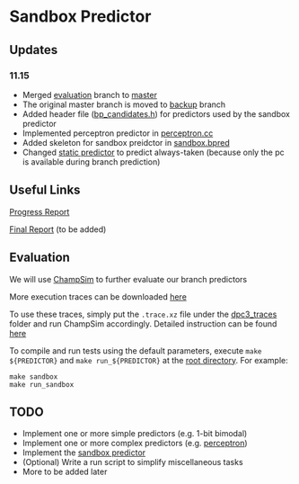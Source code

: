 # Sandbox Predictor

## Updates

### 11.15

* Merged [evaluation](https://github.com/JerryAZR/SandboxPredictor/tree/evaluation) branch to [master](https://github.com/JerryAZR/SandboxPredictor/tree/master)
* The original master branch is moved to [backup](https://github.com/JerryAZR/SandboxPredictor/tree/backup) branch
* Added header file ([bp_candidates.h](ChampSim/inc/bp_candidates.h)) for predictors used by the sandbox predictor
* Implemented perceptron predictor in [perceptron.cc](ChampSim/branch/bp_candidates/perceptron.cc)
* Added skeleton for sandbox preidctor in [sandbox.bpred](ChampSim/branch/sandbox.bpred)
* Changed [static predictor](ChampSim/branch/static.bpred) to predict always-taken (because only the pc is available during branch prediction)

## Useful Links

[Progress Report](https://docs.google.com/document/d/1Kbm3lSivZxMg2NZwRxZXS4C-Lj2yRoAvK5f_yQeKkyU/edit?usp=sharing)

[Final Report](https://docs.google.com) (to be added)

## Evaluation

We will use [ChampSim](ChampSim) to further evaluate our branch predictors

More execution traces can be downloaded [here](https://www.dropbox.com/sh/hh09tt8myuz0jbp/AACAS5zMWHL7coVuS-RbpUksa?dl=0)

To use these traces, simply put the `.trace.xz` file under the [dpc3_traces](ChampSim/dpc3_traces) folder and run ChampSim accordingly. Detailed instruction can be found [here](ChampSim/README.md)

To compile and run tests using the default parameters, execute `make ${PREDICTOR}`
and `make run_${PREDICTOR}` at the [root directory](./). For example:
```
make sandbox
make run_sandbox
```

## TODO

* Implement one or more simple predictors (e.g. 1-bit bimodal)
* Implement one or more complex predictors (e.g. [perceptron](ChampSim/branch/bp_candidates/perceptron.cc))
* Implement the [sandbox predictor](ChampSim/branch/sandbox.bpred)
* (Optional) Write a run script to simplify miscellaneous tasks
* More to be added later
